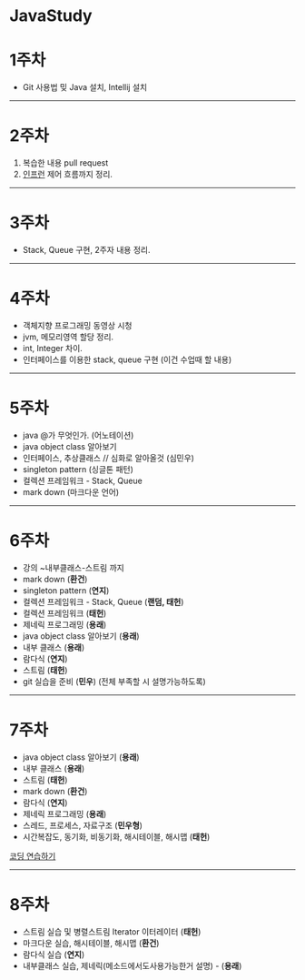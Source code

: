 # JavaStudy

# 1주차

- Git 사용법 밎 Java 설치, Intellij 설치
---
# 2주차

1.  복습한 내용 pull request 
2.  [인프런](https://www.inflearn.com/course/%EC%9E%90%EB%B0%94-%ED%94%84%EB%A1%9C%EA%B7%B8%EB%9E%98%EB%B0%8D-%EC%9E%85%EB%AC%B8/)
    제어 흐름까지 정리.
---
# 3주차

- Stack, Queue 구현, 2주자 내용 정리.
---
# 4주차

- 객체지향 프로그래밍 동영상 시청 
- jvm, 메모리영역 할당 정리.
- int, Integer 차이.
- 인터페이스를 이용한 stack, queue 구현 (이건 수업때 할 내용)
---        
# 5주차

- java @가 무엇인가. (어노테이션)
- java object class 알아보기
- 인터페이스, 추상클래스 // 심화로 알아올것 (심민우) 
- singleton pattern (싱글톤 패턴)
- 컬렉션 프레임워크 - Stack, Queue
- mark down (마크다운 언어)
---
# 6주차
- 강의 ~내부클래스-스트림 까지
- mark down (**환건**)
- singleton pattern (**연지**)
- 컬렉션 프레임워크 - Stack, Queue (**랜덤, 태헌**)
- 컬렉션 프레임워크 (**태헌**)
- 제네릭 프로그래밍 (**용래**)
- java object class 알아보기 (**용래**)
- 내부 클래스 (**용래**)
- 람다식 (**연지**)
- 스트림 (**태헌**)
- git 실습을 준비 (**민우**) (전체 부족할 시 설명가능하도록)
 ---
# 7주차

- java object class 알아보기 (**용래**)
- 내부 클래스 (**용래**)
- 스트림 (**태헌**)
- mark down (**환건**)
- 람다식 (**연지**)
- 제네릭 프로그래밍 (**용래**)
- 스레드, 프로세스, 자료구조 (**민우형**)
- 시간복잡도, 동기화, 비동기화, 해시테이블, 해시맵 (**태헌**)

[코딩 연습하기](https://programmers.co.kr/)

---
# 8주차

- 스트림 실습 및 병렬스트림 Iterator 이터레이터 (**태헌**)
- 마크다운 실습, 해시테이블, 해시맵 (**환건**)
- 람다식 실습 (**연지**)
- 내부클래스 실습, 제네릭(메소드에서도사용가능한거 설명) - (**용래**)
